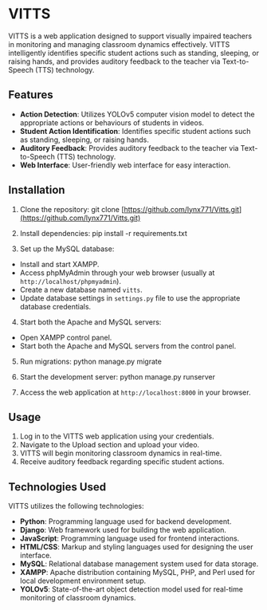 # VITTS

VITTS is a web application designed to support visually impaired teachers in monitoring and managing classroom dynamics effectively. VITTS intelligently identifies specific student actions such as standing, sleeping, or raising hands, and provides auditory feedback to the teacher via Text-to-Speech (TTS) technology.

## Features

 - **Action Detection**: Utilizes YOLOv5 computer vision model to detect the appropriate actions or behaviours of students in videos.
 - **Student Action Identification**: Identifies specific student actions such as standing, sleeping, or raising hands.
 - **Auditory Feedback**: Provides auditory feedback to the teacher via Text-to-Speech (TTS) technology.
 - **Web Interface**: User-friendly web interface for easy interaction.

## Installation

1. Clone the repository:
   git clone [https://github.com/lynx771/Vitts.git](https://github.com/lynx771/Vitts.git)
2. Install dependencies:
   pip install -r requirements.txt


3. Set up the MySQL database:

 - Install and start XAMPP.
 - Access phpMyAdmin through your web browser (usually at `http://localhost/phpmyadmin`).
 - Create a new database named `vitts`.
 - Update database settings in `settings.py` file to use the appropriate database credentials.

4. Start both the Apache and MySQL servers:

 - Open XAMPP control panel.
 - Start both the Apache and MySQL servers from the control panel.

5. Run migrations:
   python manage.py migrate

6. Start the development server:
   python manage.py runserver

7. Access the web application at `http://localhost:8000` in your browser.

## Usage

1. Log in to the VITTS web application using your credentials.
2. Navigate to the Upload section and upload your video.
3. VITTS will begin monitoring classroom dynamics in real-time.
4. Receive auditory feedback regarding specific student actions.

## Technologies Used

VITTS utilizes the following technologies:

- **Python**: Programming language used for backend development.
- **Django**: Web framework used for building the web application.
- **JavaScript**: Programming language used for frontend interactions.
- **HTML/CSS**: Markup and styling languages used for designing the user interface.
- **MySQL**: Relational database management system used for data storage.
- **XAMPP**: Apache distribution containing MySQL, PHP, and Perl used for local development environment setup.
- **YOLOv5**: State-of-the-art object detection model used for real-time monitoring of classroom dynamics.










